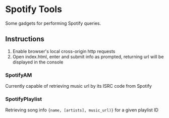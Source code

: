 # Spotify Tools

Some gadgets for performing Spotify queries.

## Instructions
1. Enable browser's local cross-origin http requests
2. Open index.html, enter and submit info as prompted, returning url will be displayed in the console

### SpotifyAM
Currently capable of retrieving music url by its ISRC code from Spotify

### SpotifyPlaylist
Retrieving song info ```{name, [artists], music_url)}``` for a given playlist ID